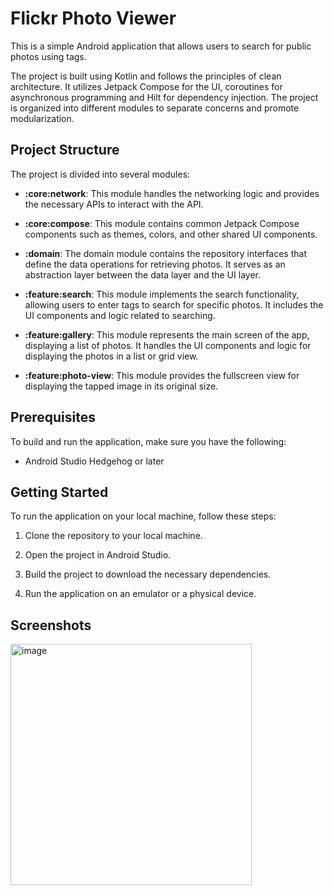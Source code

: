 # Flickr Photo Viewer

This is a simple Android application that allows users to search for public photos using tags.

The project is built using Kotlin and follows the principles of clean architecture. It utilizes Jetpack Compose for the UI, coroutines for asynchronous programming and Hilt for dependency injection. The project is organized into different modules to separate concerns and promote modularization.

## Project Structure

The project is divided into several modules:

- **:core:network**: This module handles the networking logic and provides the necessary APIs to interact with the API.

- **:core:compose**: This module contains common Jetpack Compose components such as themes, colors, and other shared UI components.

- **:domain**: The domain module contains the repository interfaces that define the data operations for retrieving photos. It serves as an abstraction layer between the data layer and the UI layer.

- **:feature:search**: This module implements the search functionality, allowing users to enter tags to search for specific photos. It includes the UI components and logic related to searching.

- **:feature:gallery**: This module represents the main screen of the app, displaying a list of photos. It handles the UI components and logic for displaying the photos in a list or grid view.

- **:feature:photo-view**: This module provides the fullscreen view for displaying the tapped image in its original size.

## Prerequisites

To build and run the application, make sure you have the following:

- Android Studio Hedgehog or later

## Getting Started

To run the application on your local machine, follow these steps:

1. Clone the repository to your local machine.

2. Open the project in Android Studio.

3. Build the project to download the necessary dependencies.

4. Run the application on an emulator or a physical device.

## Screenshots
<img width="386" alt="image" src="https://github.com/rezaiyan/PhotoGallery/assets/16861750/f68fa0ed-14ac-478c-a6a8-e26e6709bce7">
